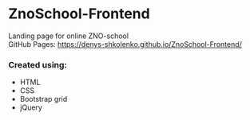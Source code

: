 # ZnoSchool-Frontend
Landing page for online ZNO-school  
GitHub Pages: https://denys-shkolenko.github.io/ZnoSchool-Frontend/  
  
### Created using:
- HTML
- CSS
- Bootstrap grid
- jQuery
